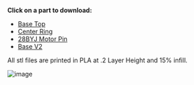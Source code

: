 **Click on a part to download:**

- [Base Top](https://github.com/PetTutor/PetTutor-Mini-Parts/blob/main/PowerBase%20ESP32/Base%20top.stl)
- [Center Ring](https://github.com/PetTutor/PetTutor-Mini-Parts/blob/main/PowerBase%20ESP32/Centering%20ring.stl)
- [28BYJ Motor Pin](https://github.com/PetTutor/PetTutor-Mini-Parts/blob/main/PowerBase%20ESP32/28BY-J%20Motor%20Pin.stl)
- [Base V2](https://github.com/PetTutor/PetTutor-Mini-Parts/blob/main/PowerBase%20ESP32/Base%20V2.stl)

All stl files are printed in PLA at .2 Layer Height and 15% infill. 

![image](https://github.com/user-attachments/assets/136e6f84-6caf-4027-8389-8afde0be7f73)
